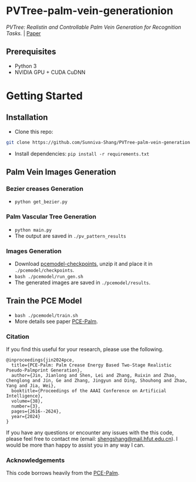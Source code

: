 # PVTree-palm-vein-generationion
*PVTree: Realistin and Controllable Palm Vein Generation for Recognition Tasks.*
| [Paper](https://ojs.aaai.org/index.php/AAAI/article/view/32726)

## Prerequisites
- Python 3
- NVIDIA GPU + CUDA CuDNN

# Getting Started

## Installation
- Clone this repo:
```bash
git clone https://github.com/Sunniva-Shang/PVTree-palm-vein-generation
``` 
- Install dependencies:
`
pip install -r requirements.txt
`

## Palm Vein Images Generation
### Bezier creases Generation
- `python get_bezier.py`

### Palm Vascular Tree Generation
- `python main.py`
- The output are saved in `./pv_pattern_results`


### Images Generation
- Download [pcemodel-checkpoints](https://drive.google.com/file/d/1aN7Bi-dDXWC_EpwmMiK_iqXCw2hyyK8h/view?usp=share_link), unzip it and place it in `./pcemodel/checkpoints`.
- `bash ./pcemodel/run_gen.sh`
- The generated images are saved in `./pcemodel/results`.


## Train the PCE Model
- `bash ./pcemodel/train.sh`
- More details see paper [PCE-Palm](https://ojs.aaai.org/index.php/AAAI/article/view/28039).


### Citation
If you find this useful for your research, please use the following.

```
@inproceedings{jin2024pce,
  title={PCE-Palm: Palm Crease Energy Based Two-Stage Realistic Pseudo-Palmprint Generation},
  author={Jin, Jianlong and Shen, Lei and Zhang, Ruixin and Zhao, Chenglong and Jin, Ge and Zhang, Jingyun and Ding, Shouhong and Zhao, Yang and Jia, Wei},
  booktitle={Proceedings of the AAAI Conference on Artificial Intelligence},
  volume={38},
  number={3},
  pages={2616--2624},
  year={2024}
}
```

If you have any questions or encounter any issues with the this code, please feel free to contact me (email: shengshang@mail.hfut.edu.cn). 
I would be more than happy to assist you in any way I can.

### Acknowledgements

This code borrows heavily from the [PCE-Palm](https://github.com/Ukuer/PCE-Palm).
